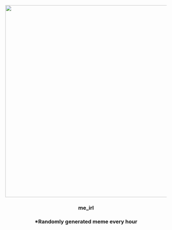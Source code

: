 <p align="center">
        <img src="https://i.imgur.com/HS4LBQb.jpg" width="600" height="600">
        </p>
        <h3 align="center">me_irl</h3>
        <h3 align="center">*Randomly generated meme every hour</h3>
    